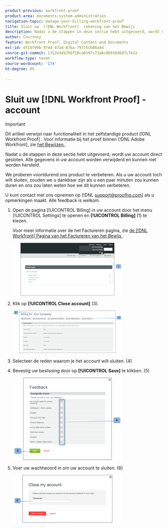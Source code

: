 ```yaml
---
product-previous: workfront-proof
product-area: documents;system-administration
navigation-topic: manage-your-billing-workfront-proof
title: Sluit uw  [!DNL Workfront]  rekening van het Bewijs
description: Nadat u de stappen in deze sectie hebt uitgevoerd, wordt uw account direct gesloten. Alle gegevens in uw account worden verwijderd en kunnen niet worden hersteld.
author: Courtney
feature: Workfront Proof, Digital Content and Documents
exl-id: df19f99b-974d-47ad-87ba-79775cb08a4d
source-git-commit: 1312e3d5256f28ca0197c73a6c06016d6d7c7e2a
workflow-type: tm+mt
source-wordcount: '174'
ht-degree: 0%

---
```


# Sluit uw [!DNL Workfront Proof] -account

>[!IMPORTANT]
>
>Dit artikel verwijst naar functionaliteit in het zelfstandige product [!DNL Workfront Proof] . Voor informatie bij het proef binnen [!DNL Adobe Workfront], zie [ het Bewijzen ](../../../review-and-approve-work/proofing/proofing.md).

Nadat u de stappen in deze sectie hebt uitgevoerd, wordt uw account direct gesloten. Alle gegevens in uw account worden verwijderd en kunnen niet worden hersteld.

We proberen voortdurend ons product te verbeteren. Als u uw account toch wilt sluiten, zouden we u dankbaar zijn als u een paar minuten zou kunnen duren en ons zou laten weten hoe we dit kunnen verbeteren.

U kunt contact met ons opnemen op [!DNL support@proofhq.com] als u opmerkingen maakt. Alle feedback is welkom.

1. Open de pagina [!UICONTROL Billing] in uw account door het menu [!UICONTROL Settings] te openen en **[!UICONTROL Billing]** (1) te kiezen.

   Voor meer informatie over de het Factureren pagina, zie [ de  [!DNL Workfront]  Pagina van het Factureren van het Bewijs ](../../../workfront-proof/wp-billingsettings/manage-your-billing/wp-billing-page.md).

   ![](assets/upgradesdowngrades-billing-settings-350x168.png)

1. Klik op **[!UICONTROL Close account]** (3).

   ![ Factureren_-_close_your_account.png ](assets/billing---close-your-account-350x135.png)

1. Selecteer de reden waarom je het account wilt sluiten. (4)
1. Bevestig uw beslissing door op **[!UICONTROL Save]** te klikken. (5)

   ![ Close_Account_-_pop-up.png ](assets/close-account---pop-up-350x262.png)

1. Voer uw wachtwoord in om uw account te sluiten. (6)

   ![ Close_Account_-_password_pop-up.png ](assets/close-account---password-pop-up-350x152.png)
